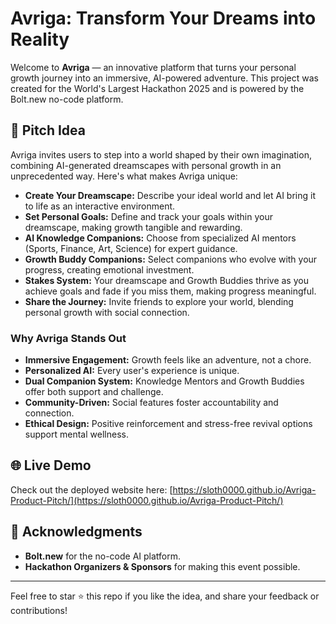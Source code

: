 # Avriga: Transform Your Dreams into Reality

Welcome to **Avriga** — an innovative platform that turns your personal growth journey into an immersive, AI-powered adventure. This project was created for the World's Largest Hackathon 2025 and is powered by the Bolt.new no-code platform.

## 🚀 Pitch Idea

Avriga invites users to step into a world shaped by their own imagination, combining AI-generated dreamscapes with personal growth in an unprecedented way. Here's what makes Avriga unique:

- **Create Your Dreamscape:** Describe your ideal world and let AI bring it to life as an interactive environment.
- **Set Personal Goals:** Define and track your goals within your dreamscape, making growth tangible and rewarding.
- **AI Knowledge Companions:** Choose from specialized AI mentors (Sports, Finance, Art, Science) for expert guidance.
- **Growth Buddy Companions:** Select companions who evolve with your progress, creating emotional investment.
- **Stakes System:** Your dreamscape and Growth Buddies thrive as you achieve goals and fade if you miss them, making progress meaningful.
- **Share the Journey:** Invite friends to explore your world, blending personal growth with social connection.

### Why Avriga Stands Out
- **Immersive Engagement:** Growth feels like an adventure, not a chore.
- **Personalized AI:** Every user's experience is unique.
- **Dual Companion System:** Knowledge Mentors and Growth Buddies offer both support and challenge.
- **Community-Driven:** Social features foster accountability and connection.
- **Ethical Design:** Positive reinforcement and stress-free revival options support mental wellness.

## 🌐 Live Demo

Check out the deployed website here: [https://sloth0000.github.io/Avriga-Product-Pitch/](https://sloth0000.github.io/Avriga-Product-Pitch/)

## 🙏 Acknowledgments
- **Bolt.new** for the no-code AI platform.
- **Hackathon Organizers & Sponsors** for making this event possible.

---

Feel free to star ⭐ this repo if you like the idea, and share your feedback or contributions! 
